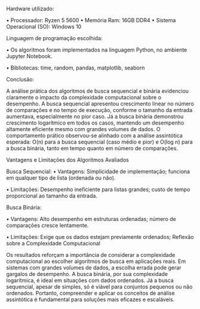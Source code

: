 Hardware utilizado:

• Processador: Ryzen 5 5600
• Memória Ram: 16GB DDR4
• Sistema Operacional (SO): Windows 10


Linguagem de programação escolhida:

• Os algoritmos foram implementados na linguagem Python, no ambiente
Jupyter Notebook.

• Bibliotecas: time, random, pandas, matplotlib, seaborn

Conclusão:

A análise prática dos algoritmos de busca sequencial e binária evidenciou
claramente o impacto da complexidade computacional sobre o desempenho. A
busca sequencial apresentou crescimento linear no número de comparações e no
tempo de execução, conforme o tamanho da entrada aumentava, especialmente
no pior caso. Já a busca binária demonstrou crescimento logarítmico em todos os
casos, mantendo um desempenho altamente eficiente mesmo com grandes
volumes de dados.
O comportamento prático observou-se alinhado com a análise assintótica
esperada: O(n) para a busca sequencial (caso médio e pior) e O(log n) para a
busca binária, tanto em tempo quanto em número de comparações.

Vantagens e Limitações dos Algoritmos Avaliados

Busca Sequencial:
• Vantagens: Simplicidade de implementação; funciona em qualquer tipo de
lista (ordenada ou não).

• Limitações: Desempenho ineficiente para listas grandes; custo de tempo
proporcional ao tamanho da entrada.

Busca Binária:

• Vantagens: Alto desempenho em estruturas ordenadas; número de
comparações cresce lentamente.

• Limitações: Exige que os dados estejam previamente ordenados;
Reflexão sobre a Complexidade Computacional

Os resultados reforçam a importância de considerar a complexidade
computacional ao escolher algoritmos de busca em aplicações reais. Em
sistemas com grandes volumes de dados, a escolha errada pode gerar gargalos de
desempenho. A busca binária, por sua complexidade logarítmica, é ideal em
situações com dados ordenados. Já a busca sequencial, apesar de simples, só é
viável para conjuntos pequenos ou não ordenados. Portanto, compreender e
aplicar os conceitos de análise assintótica é fundamental para soluções mais
eficazes e escaláveis.
